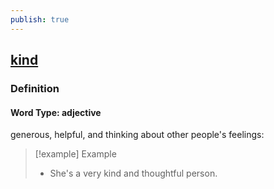 ```yaml
---
publish: true
---
```


## [kind](https://dictionary.cambridge.org/dictionary/english/kind)

### Definition
#### Word Type: adjective
generous, helpful, and thinking about other people's feelings:

>[!example] Example
> - She's a very kind and thoughtful person.
